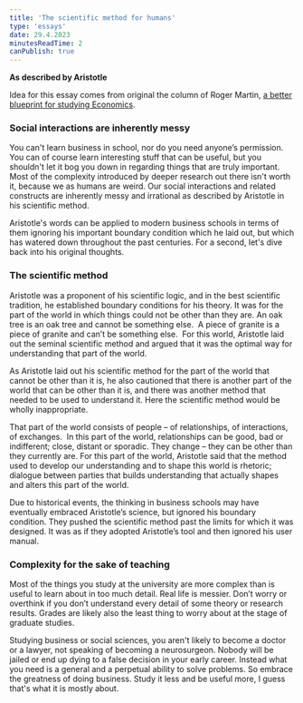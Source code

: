 ```yaml
---
title: 'The scientific method for humans'
type: 'essays'
date: 29.4.2023
minutesReadTime: 2
canPublish: true
---
```


**As described by Aristotle**

Idea for this essay comes from original the column of Roger Martin, [a better blueprint for studying Economics](https://www.reuters.com/article/idUS194605394520111110).

### Social interactions are inherently messy

You can't learn business in school, nor do you need anyone’s permission. You can of course learn interesting stuff that can be useful, but you shouldn't let it bog you down in regarding things that are truly important. Most of the complexity introduced by deeper research out there isn't worth it, because we as humans are weird. Our social interactions and related constructs are inherently messy and irrational as described by Aristotle in his scientific method. 

Aristotle's words can be applied to modern business schools in terms of them ignoring his important boundary condition which he laid out, but which has watered down throughout the past centuries. For a second, let's dive back into his original thoughts. 

### The scientific method

Aristotle was a proponent of his scientific logic, and in the best scientific tradition, he established boundary conditions for his theory. It was for the part of the world in which things could not be other than they are. An oak tree is an oak tree and cannot be something else.  A piece of granite is a piece of granite and can’t be something else.  For this world, Aristotle laid out the seminal scientific method and argued that it was the optimal way for understanding that part of the world.

As Aristotle laid out his scientific method for the part of the world that cannot be other than it is, he also cautioned that there is another part of the world that can be other than it is, and there was another method that needed to be used to understand it. Here the scientific method would be wholly inappropriate.
  
That part of the world consists of people – of relationships, of interactions, of exchanges.  In this part of the world, relationships can be good, bad or indifferent; close, distant or sporadic. They change – they can be other than they currently are. For this part of the world, Aristotle said that the method used to develop our understanding and to shape this world is rhetoric; dialogue between parties that builds understanding that actually shapes and alters this part of the world.
  
Due to historical events, the thinking in business schools may have eventually embraced Aristotle’s science, but ignored his boundary condition. They pushed the scientific method past the limits for which it was designed. It was as if they adopted Aristotle’s tool and then ignored his user manual.

### Complexity for the sake of teaching 

Most of the things you study at the university are more complex than is useful to learn about in too much detail. Real life is messier. Don’t worry or overthink if you don’t understand every detail of some theory or research results. Grades are likely also the least thing to worry about at the stage of graduate studies. 

Studying business or social sciences, you aren't likely to become a doctor or a lawyer, not speaking of becoming a neurosurgeon. Nobody will be jailed or end up dying to a false decision in your early career. Instead what you need is a general and a perpetual ability to solve problems. So embrace the greatness of doing business. Study it less and be useful more, I guess that's what it is mostly about. 